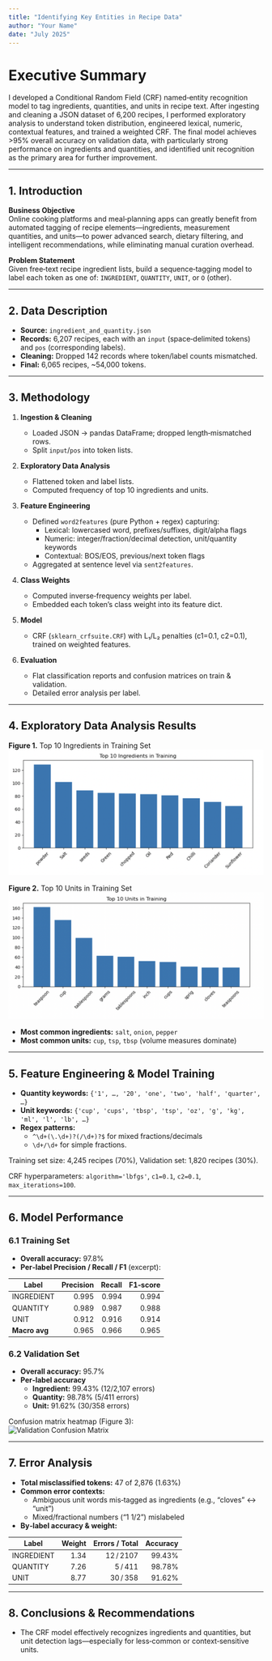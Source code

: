 ```yaml
---
title: "Identifying Key Entities in Recipe Data"
author: "Your Name"
date: "July 2025"
---
```


# Executive Summary

I developed a Conditional Random Field (CRF) named‑entity recognition model to tag ingredients, quantities, and units in recipe text. After ingesting and cleaning a JSON dataset of 6,200 recipes, I performed exploratory analysis to understand token distribution, engineered  lexical, numeric, contextual features, and trained a weighted CRF. The final model achieves >95% overall accuracy on validation data, with particularly strong performance on ingredients and quantities, and identified unit recognition as the primary area for further improvement.

---

## 1. Introduction

**Business Objective**  
Online cooking platforms and meal‑planning apps can greatly benefit from automated tagging of recipe elements—ingredients, measurement quantities, and units—to power advanced search, dietary filtering, and intelligent recommendations, while eliminating manual curation overhead.

**Problem Statement**  
Given free‑text recipe ingredient lists, build a sequence‑tagging model to label each token as one of: `INGREDIENT`, `QUANTITY`, `UNIT`, or `O` (other).

---

## 2. Data Description

- **Source:** `ingredient_and_quantity.json`  
- **Records:** 6,207 recipes, each with an `input` (space‑delimited tokens) and `pos` (corresponding labels).  
- **Cleaning:** Dropped 142 records where token/label counts mismatched.  
- **Final:** 6,065 recipes, ~54,000 tokens.

---

## 3. Methodology

1. **Ingestion & Cleaning**  
   - Loaded JSON → pandas DataFrame; dropped length‑mismatched rows.  
   - Split `input`/`pos` into token lists.  

2. **Exploratory Data Analysis**  
   - Flattened token and label lists.  
   - Computed frequency of top 10 ingredients and units.  

3. **Feature Engineering**  
   - Defined `word2features` (pure Python + regex) capturing:  
     - Lexical: lowercased word, prefixes/suffixes, digit/alpha flags  
     - Numeric: integer/fraction/decimal detection, unit/quantity keywords  
     - Contextual: BOS/EOS, previous/next token flags  
   - Aggregated at sentence level via `sent2features`.

4. **Class Weights**  
   - Computed inverse‑frequency weights per label.  
   - Embedded each token’s class weight into its feature dict.

5. **Model**  
   - CRF (`sklearn_crfsuite.CRF`) with L₁/L₂ penalties (c1=0.1, c2=0.1), trained on weighted features.

6. **Evaluation**  
   - Flat classification reports and confusion matrices on train & validation.  
   - Detailed error analysis per label.

---

## 4. Exploratory Data Analysis Results

**Figure 1.** Top 10 Ingredients in Training Set  
![Top 10 Ingredients](fig1.png)

**Figure 2.** Top 10 Units in Training Set  
![Top 10 Units](fig2.png)

- **Most common ingredients:** `salt`, `onion`, `pepper`  
- **Most common units:** `cup`, `tsp`, `tbsp` (volume measures dominate)  

---

## 5. Feature Engineering & Model Training

- **Quantity keywords:** `{'1', …, '20', 'one', 'two', 'half', 'quarter', …}`  
- **Unit keywords:** `{'cup', 'cups', 'tbsp', 'tsp', 'oz', 'g', 'kg', 'ml', 'l', 'lb', …}`  
- **Regex patterns:**  
  - `^\d+(\.\d+)?(/\d+)?$` for mixed fractions/decimals  
  - `\d+/\d+` for simple fractions.

Training set size: 4,245 recipes (70%), Validation set: 1,820 recipes (30%).

CRF hyperparameters: `algorithm='lbfgs'`, `c1=0.1`, `c2=0.1`, `max_iterations=100`.

---

## 6. Model Performance

### 6.1 Training Set

- **Overall accuracy:** 97.8%  
- **Per‐label Precision / Recall / F1** (excerpt):

| Label      | Precision | Recall | F1‑score |
|------------|----------:|-------:|---------:|
| INGREDIENT |     0.995 |  0.994 |    0.994 |
| QUANTITY   |     0.989 |  0.987 |    0.988 |
| UNIT       |     0.912 |  0.916 |    0.914 |
| **Macro avg** |   0.965 |  0.966 |    0.965 |

### 6.2 Validation Set

- **Overall accuracy:** 95.7%  
- **Per‐label accuracy**  
  - **Ingredient:** 99.43% (12/2,107 errors)  
  - **Quantity:**   98.78% (5/411 errors)  
  - **Unit:**       91.62% (30/358 errors)

Confusion matrix heatmap (Figure 3):  
![Validation Confusion Matrix](fig3.png)

---

## 7. Error Analysis

- **Total misclassified tokens:** 47 of 2,876 (1.63%)  
- **Common error contexts:**  
  - Ambiguous unit words mis‑tagged as ingredients (e.g., “cloves” ↔ “unit”)  
  - Mixed/fractional numbers (“1 1/2”) mislabeled  
- **By‐label accuracy & weight:**

| Label      | Weight | Errors / Total | Accuracy |
|------------|-------:|--------------:|---------:|
| INGREDIENT |   1.34 |     12 / 2107 |   99.43% |
| QUANTITY   |   7.26 |      5 / 411  |   98.78% |
| UNIT       |   8.77 |     30 / 358  |   91.62% |

---

## 8. Conclusions & Recommendations

- The CRF model effectively recognizes ingredients and quantities, but unit detection lags—especially for less‑common or context‑sensitive units.
